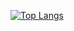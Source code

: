 [![Top Langs](https://github-readme-stats.vercel.app/api/top-langs/?username=randidev&layout=compact)](https://github.com/anuraghazra/github-readme-stats)
